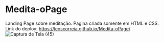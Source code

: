 # Medita-oPage
Landing Page sobre meditação. Pagina criada somente em HTML e CSS.
Link do deploy: https://leoscorreia.github.io/Medita-oPage/
![Captura de Tela (45)](https://user-images.githubusercontent.com/102713481/190541232-51c6e171-0c21-445f-a66f-616b74900f69.png)
